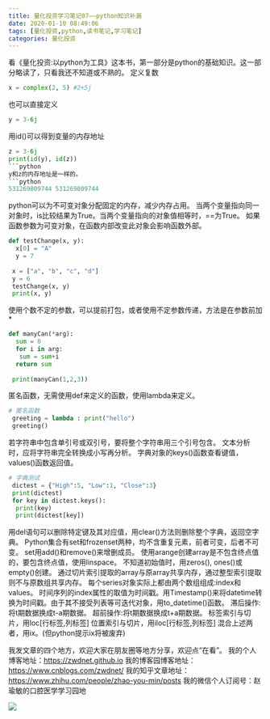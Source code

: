 ```yaml
---
title: 量化投资学习笔记07——python知识补漏
date: 2020-01-10 08:49:06
tags: [量化投资,python,读书笔记,学习笔记]
categories: 量化投资
---
```

看《量化投资:以python为工具》这本书，第一部分是python的基础知识。这一部分略读了，只看我还不知道或不熟的。
定义复数
```python
x = complex(2, 5) #2+5j
```
也可以直接定义
```python
y = 3-6j
```
用id()可以得到变量的内存地址
```python
z = 3-6j
print(id(y), id(z))
```python
y和z的内存地址是一样的。
```python
531269809744 531269809744
```
python可以为不可变对象分配固定的内存，减少内存占用。
当两个变量指向同一对象时，is比较结果为True。当两个变量指向的对象值相等时，==为True。
如果函数参数为可变对象，在函数内部改变此对象会影响函数外部。
```python
def testChange(x, y):
  x[0] = "A"
  y = 7
  
 x = ["a", "b", "c", "d"]
 y = 6
 testChange(x, y)
 print(x, y)
```
使用个数不定的参数，可以提前打包，或者使用不定参数传递，方法是在参数前加*
```python
def manyCan(*arg):
  sum = 0
  for i in arg:
   sum = sum+i
  return sum
  
 print(manyCan(1,2,3))
```
匿名函数，无需使用def来定义的函数，使用lambda来定义。
```python
# 匿名函数
 greeting = lambda : print("hello")
 greeting()
```
若字符串中包含单引号或双引号，要将整个字符串用三个引号包含。
文本分析时，应将字符串完全转换成小写再分析。
字典对象的keys()函数查看键值，values()函数返回值。
```python
# 字典测试
 dictest = {"High":5, "Low":1, "Close":3}
 print(dictest)
 for key in dictest.keys():
  print(key)
  print(dictest[key])
```
用del语句可以删除特定键及其对应值，用clear()方法则删除整个字典，返回空字典。
Python集合有set和frozenset两种，均不含重复元素，前者可变，后者不可变。
set用add()和remove()来增删成员。
使用arange创建array是不包含终点值的，要包含终点值，使用linspace。
不知道初始值时，用zeros(), ones()或empty()创建。
通过切片索引提取的array与原array共享内存，通过整型索引提取则不与原数组共享内存。
每个series对象实际上都由两个数组组成:index和values。
时间序列的index属性的取值为时间戳。用Timestamp()来将datetime转换为时间戳。由于其不接受列表等可迭代对象，用to_datetime()函数。
滞后操作:将t期数据换成t-a期数据。
超前操作:将t期数据换成t+a期数据。
标签索引与切片，用loc[行标签,列标签]
位置索引与切片，用iloc[行标签,列标签]
混合上述两者，用ix。(但python提示ix将被废弃)

我发文章的四个地方，欢迎大家在朋友圈等地方分享，欢迎点“在看”。
我的个人博客地址：https://zwdnet.github.io
我的博客园博客地址： https://www.cnblogs.com/zwdnet/
我的知乎文章地址： https://www.zhihu.com/people/zhao-you-min/posts
我的微信个人订阅号：赵瑜敏的口腔医学学习园地

![](https://zymblog-1258069789.cos.ap-chengdu.myqcloud.com/other/wx.jpg)
